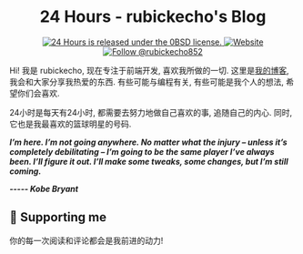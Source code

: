 <!-- <p align="center">
  <a href="https://minimal-blog.lekoarts.de">
    <img src="https://notion-avatar.vercel.app/api/img/eyJmYWNlIjoxMywibm9zZSI6MCwibW91dGgiOjAsImV5ZXMiOjcsImV5ZWJyb3dzIjo2LCJnbGFzc2VzIjo1LCJoYWlyIjoxMCwiYWNjZXNzb3JpZXMiOjAsImRldGFpbHMiOjAsImJlYXJkIjowLCJmbGlwIjowLCJjb2xvciI6InJnYmEoMjU1LCAwLCAwLCAwKSIsInNoYXBlIjoibm9uZSJ9" alt="notion avatar">
  </a>
</p> -->
<h1 align="center">
  24 Hours - rubickecho's Blog
</h1>

<p align="center">
  <a href="https://github.com/rubickecho/blog/blob/master/LICENSE">
    <img src="https://img.shields.io/badge/license-0BSD-blue.svg" alt="24 Hours is released under the 0BSD license." />
  </a>
  <a href="https://blog.rubickecho.com">
    <img alt="Website" src="https://img.shields.io/badge/-website-blue">
  </a>
  <a href="https://twitter.com/intent/follow?screen_name=rubickecho852">
    <img src="https://img.shields.io/twitter/follow/rubickecho852.svg?label=Follow%20@rubickecho" alt="Follow @rubickecho852" />
  </a>
</p>

Hi!
我是 rubickecho, 现在专注于前端开发, 喜欢我所做的一切.
这里是[我的博客](https://blog.rubickecho.com), 我会和大家分享我热爱的东西.
有些可能与编程有关, 有些可能是我个人的想法, 希望你们会喜欢.

24小时是每天有24小时, 都需要去努力地做自己喜欢的事, 追随自己的内心.
同时, 它也是我最喜欢的篮球明星的号码.

***I’m here. I’m not going anywhere. No matter what the injury – unless it’s completely debilitating – I’m going to be the same player I’ve always been. I’ll figure it out. I’ll make some tweaks, some changes, but I’m still coming.***

***----- Kobe Bryant***

## 🌟 Supporting me

你的每一次阅读和评论都会是我前进的动力!
